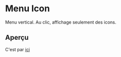# Menu Icon

Menu vertical. Au clic, affichage seulement des icons.


## Aperçu

C'est par [ici](http://menu-icon.surge.sh/)